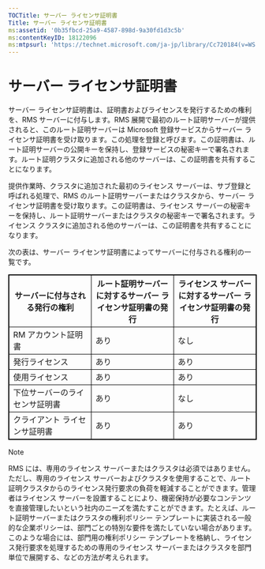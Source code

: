 ```yaml
---
TOCTitle: サーバー ライセンサ証明書
Title: サーバー ライセンサ証明書
ms:assetid: '0b35fbcd-25a9-4587-898d-9a30fd1d3c5b'
ms:contentKeyID: 18122096
ms:mtpsurl: 'https://technet.microsoft.com/ja-jp/library/Cc720184(v=WS.10)'
---
```


サーバー ライセンサ証明書
=========================

サーバー ライセンサ証明書は、証明書およびライセンスを発行するための権利を、RMS サーバーに付与します。RMS 展開で最初のルート証明サーバーが提供されると、このルート証明サーバーは Microsoft 登録サービスからサーバー ライセンサ証明書を受け取ります。この処理を登録と呼びます。この証明書は、ルート証明サーバーの公開キーを保持し、登録サービスの秘密キーで署名されます。ルート証明クラスタに追加される他のサーバーは、この証明書を共有することになります。

提供作業時、クラスタに追加された最初のライセンス サーバーは、サブ登録と呼ばれる処理で、RMS のルート証明サーバーまたはクラスタから、サーバー ライセンサ証明書を受け取ります。この証明書は、ライセンス サーバーの秘密キーを保持し、ルート証明サーバーまたはクラスタの秘密キーで署名されます。ライセンス クラスタに追加される他のサーバーは、この証明書を共有することになります。

次の表は、サーバー ライセンサ証明書によってサーバーに付与される権利の一覧です。

<p></p> 
<table style="border:1px solid black;">
<colgroup>
<col width="33%" />
<col width="33%" />
<col width="33%" />
</colgroup>
<thead>
<tr class="header">
<th style="border:1px solid black;" >サーバーに付与される発行の権利</th>
<th style="border:1px solid black;" >ルート証明サーバーに対するサーバー ライセンサ証明書の発行</th>
<th style="border:1px solid black;" >ライセンス サーバーに対するサーバー ライセンサ証明書の発行</th>
</tr>
</thead>
<tbody>
<tr class="odd">
<td style="border:1px solid black;">RM アカウント証明書</td>
<td style="border:1px solid black;">あり</td>
<td style="border:1px solid black;">なし</td>
</tr>
<tr class="even">
<td style="border:1px solid black;">発行ライセンス</td>
<td style="border:1px solid black;">あり</td>
<td style="border:1px solid black;">あり</td>
</tr>
<tr class="odd">
<td style="border:1px solid black;">使用ライセンス</td>
<td style="border:1px solid black;">あり</td>
<td style="border:1px solid black;">あり</td>
</tr>
<tr class="even">
<td style="border:1px solid black;">下位サーバーのライセンサ証明書</td>
<td style="border:1px solid black;">あり</td>
<td style="border:1px solid black;">なし</td>
</tr>
<tr class="odd">
<td style="border:1px solid black;">クライアント ライセンサ証明書</td>
<td style="border:1px solid black;">あり</td>
<td style="border:1px solid black;">あり</td>
</tr>
</tbody>
</table>
  
> [!Note]  
> RMS には、専用のライセンス サーバーまたはクラスタは必須ではありません。ただし、専用のライセンス サーバーおよびクラスタを使用することで、ルート証明クラスタからのライセンス発行要求の負荷を軽減することができます。管理者はライセンス サーバーを設置することにより、機密保持が必要なコンテンツを直接管理したいという社内のニーズを満たすことができます。たとえば、ルート証明サーバーまたはクラスタの権利ポリシー テンプレートに実装される一般的な企業ポリシーは、部門ごとの特別な要件を満たしていない場合があります。このような場合には、部門用の権利ポリシー テンプレートを格納し、ライセンス発行要求を処理するための専用のライセンス サーバーまたはクラスタを部門単位で展開する、などの方法が考えられます。 
